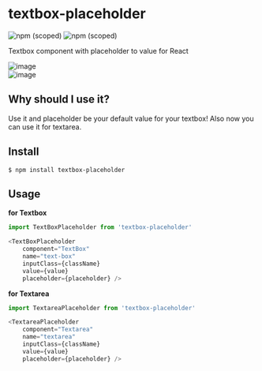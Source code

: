 # textbox-placeholder

![npm (scoped)](https://img.shields.io/badge/version-1.1.0-blue.svg)
![npm (scoped)](https://img.shields.io/github/license/aslihanozfidan/textbox-placeholder.svg)

Textbox component with placeholder to value for React

![image](https://user-images.githubusercontent.com/18716752/51321043-c843ef00-1a72-11e9-8abc-233d82bbbb90.png)<br/>
![image](https://user-images.githubusercontent.com/18716752/51427923-7d5ede80-1c0e-11e9-8dd0-8bc278f03fef.png)

## Why should I use it?

Use it and placeholder be your default value for your textbox! Also now you can use it for textarea.

## Install

```
$ npm install textbox-placeholder
```

## Usage

**for Textbox**

```javascript
import TextBoxPlaceholder from 'textbox-placeholder'

<TextBoxPlaceholder
    component="TextBox"
    name="text-box"
    inputClass={className}
    value={value}
    placeholder={placeholder} />
```

**for Textarea**

```javascript
import TextareaPlaceholder from 'textbox-placeholder'

<TextareaPlaceholder
    component="Textarea"
    name="textarea"
    inputClass={className}
    value={value}
    placeholder={placeholder} />
```
